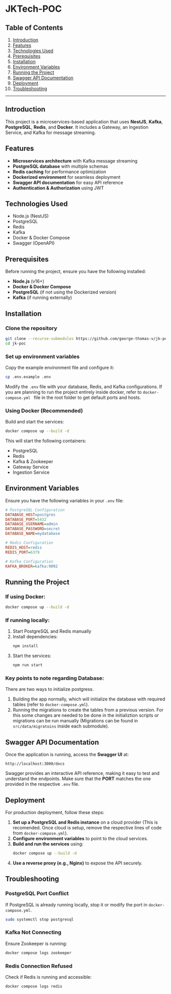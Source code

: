 # JKTech-POC

## Table of Contents
1. [Introduction](#introduction)
2. [Features](#features)
3. [Technologies Used](#technologies-used)
4. [Prerequisites](#prerequisites)
5. [Installation](#installation)
6. [Environment Variables](#environment-variables)
7. [Running the Project](#running-the-project)
8. [Swagger API Documentation](#swagger-api-documentation)
9. [Deployment](#deployment)
10. [Troubleshooting](#troubleshooting)

---

## Introduction
This project is a microservices-based application that uses **NestJS**, **Kafka**, **PostgreSQL**, **Redis**, and **Docker**. It includes a Gateway, an Ingestion Service, and Kafka for message streaming.

## Features
- **Microservices architecture** with Kafka message streaming
- **PostgreSQL database** with multiple schemas
- **Redis caching** for performance optimization
- **Dockerized environment** for seamless deployment
- **Swagger API documentation** for easy API reference
- **Authentication & Authorization** using JWT

## Technologies Used
- Node.js (NestJS)
- PostgreSQL
- Redis
- Kafka
- Docker & Docker Compose
- Swagger (OpenAPI)

## Prerequisites
Before running the project, ensure you have the following installed:
- **Node.js** (v16+)
- **Docker & Docker Compose**
- **PostgreSQL** (if not using the Dockerized version)
- **Kafka** (if running externally)

## Installation

### Clone the repository
```sh
git clone --recurse-submodules https://github.com/george-thomas-v/jk-poc.git
cd jk-poc
```

### Set up environment variables
Copy the example environment file and configure it:
```sh
cp .env.example .env
```
Modify the `.env` file with your database, Redis, and Kafka configurations. If you are planning to run the project entirely inside docker, refer to  `docker-compose.yml ` file in the root folder to get default ports and hosts.

### Using Docker (Recommended)
Build and start the services:
```sh
docker compose up --build -d
```
This will start the following containers:
- PostgreSQL
- Redis
- Kafka & Zookeeper
- Gateway Service
- Ingestion Service

## Environment Variables
Ensure you have the following variables in your `.env` file:
```ini
# PostgreSQL Configuration
DATABASE_HOST=postgres
DATABASE_PORT=5432
DATABASE_USERNAME=admin
DATABASE_PASSWORD=secret
DATABASE_NAME=mydatabase

# Redis Configuration
REDIS_HOST=redis
REDIS_PORT=6379

# Kafka Configuration
KAFKA_BROKER=kafka:9092
```

## Running the Project
### If using Docker:
```sh
docker compose up --build -d
```

### If running locally:
1. Start PostgreSQL and Redis manually
2. Install dependencies:
   ```sh
   npm install
   ```
3. Start the services:
   ```sh
   npm run start
   ```
### Key points to note regarding Database:
There are two ways to initialize postgress.
1. Building the app normally, which will initialize the database with required tables (refer to  `docker-compose.yml`).
2. Running the migrations to create the tables from a previous version. For this some changes are needed to be done in the initializtion scripts or migrations can be run manually (Migrations can be found in `src/data/migratoins` inside each submodule).

## Swagger API Documentation
Once the application is running, access the **Swagger UI** at:
```
http://localhost:3000/docs
```
Swagger provides an interactive API reference, making it easy to test and understand the endpoints.
Make sure that the **PORT** matches the one provided in the respective `.env` file.

## Deployment
For production deployment, follow these steps:
1. **Set up a PostgreSQL and Redis instance** on a cloud provider (This is recomended. Once cloud is setup, remove the respective lines of code from  `docker-compose.yml`).
2. **Configure environment variables** to point to the cloud services.
3. **Build and run the services** using:
   ```sh
   docker compose up --build -d
   ```
4. **Use a reverse proxy (e.g., Nginx)** to expose the API securely.

## Troubleshooting
### PostgreSQL Port Conflict
If PostgreSQL is already running locally, stop it or modify the port in `docker-compose.yml`.
```sh
sudo systemctl stop postgresql
```

### Kafka Not Connecting
Ensure Zookeeper is running:
```sh
docker compose logs zookeeper
```

### Redis Connection Refused
Check if Redis is running and accessible:
```sh
docker compose logs redis
```